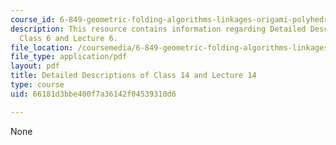 ```yaml
---
course_id: 6-849-geometric-folding-algorithms-linkages-origami-polyhedra-fall-2012
description: This resource contains information regarding Detailed Descriptions of
  Class 6 and Lecture 6.
file_location: /coursemedia/6-849-geometric-folding-algorithms-linkages-origami-polyhedra-fall-2012/66181d3bbe400f7a36142f04539310d6_MIT6_849F12_desc14.pdf
file_type: application/pdf
layout: pdf
title: Detailed Descriptions of Class 14 and Lecture 14
type: course
uid: 66181d3bbe400f7a36142f04539310d6

---
```

None